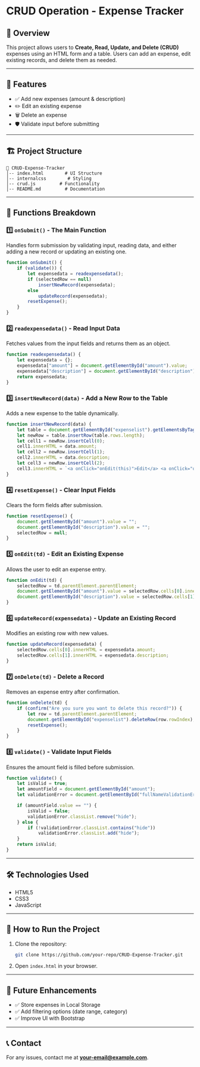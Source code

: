 # CRUD Operation - Expense Tracker

## 🚀 Overview
This project allows users to **Create, Read, Update, and Delete (CRUD)** expenses using an HTML form and a table. Users can add an expense, edit existing records, and delete them as needed.

---

## 📌 Features
- ✅ Add new expenses (amount & description)
- ✏️ Edit an existing expense
- 🗑️ Delete an expense
- 🛡️ Validate input before submitting

---

## 🏗️ Project Structure
```
📂 CRUD-Expense-Tracker
│-- index.html        # UI Structure
│-- internalcss        # Styling
│-- crud.js         # Functionality
│-- README.md         # Documentation
```

---

## 🎯 Functions Breakdown

### 1️⃣ `onSubmit()` - The Main Function
Handles form submission by validating input, reading data, and either adding a new record or updating an existing one.

```js
function onSubmit() {
    if (validate()) {
        let expensedata = readexpensedata();
        if (selectedRow == null)
            insertNewRecord(expensedata);
        else
            updateRecord(expensedata);
        resetExpense();
    }
}
```

### 2️⃣ `readexpensedata()` - Read Input Data
Fetches values from the input fields and returns them as an object.

```js
function readexpensedata() {
    let expensedata = {};
    expensedata["amount"] = document.getElementById("amount").value;
    expensedata["description"] = document.getElementById("description").value;
    return expensedata;
}
```

### 3️⃣ `insertNewRecord(data)` - Add a New Row to the Table
Adds a new expense to the table dynamically.

```js
function insertNewRecord(data) {
    let table = document.getElementById("expenselist").getElementsByTagName("tbody")[0];
    let newRow = table.insertRow(table.rows.length);
    let cell1 = newRow.insertCell(0);
    cell1.innerHTML = data.amount;
    let cell2 = newRow.insertCell(1);
    cell2.innerHTML = data.description;
    let cell3 = newRow.insertCell(2);
    cell3.innerHTML = `<a onClick="onEdit(this)">Edit</a> <a onClick="onDelete(this)">Delete</a>`;
}
```

### 4️⃣ `resetExpense()` - Clear Input Fields
Clears the form fields after submission.

```js
function resetExpense() {
    document.getElementById("amount").value = "";
    document.getElementById("description").value = "";
    selectedRow = null;
}
```

### 5️⃣ `onEdit(td)` - Edit an Existing Expense
Allows the user to edit an expense entry.

```js
function onEdit(td) {
    selectedRow = td.parentElement.parentElement;
    document.getElementById("amount").value = selectedRow.cells[0].innerHTML;
    document.getElementById("description").value = selectedRow.cells[1].innerHTML;
}
```

### 6️⃣ `updateRecord(expensedata)` - Update an Existing Record
Modifies an existing row with new values.

```js
function updateRecord(expensedata) {
    selectedRow.cells[0].innerHTML = expensedata.amount;
    selectedRow.cells[1].innerHTML = expensedata.description;
}
```

### 7️⃣ `onDelete(td)` - Delete a Record
Removes an expense entry after confirmation.

```js
function onDelete(td) {
    if (confirm("Are you sure you want to delete this record?")) {
        let row = td.parentElement.parentElement;
        document.getElementById("expenselist").deleteRow(row.rowIndex);
        resetExpense();
    }
}
```

### 8️⃣ `validate()` - Validate Input Fields
Ensures the amount field is filled before submission.

```js
function validate() {
    let isValid = true;
    let amountField = document.getElementById("amount");
    let validationError = document.getElementById("fullNameValidationError");

    if (amountField.value == "") {
        isValid = false;
        validationError.classList.remove("hide");
    } else {
        if (!validationError.classList.contains("hide"))
            validationError.classList.add("hide");
    }
    return isValid;
}
```

---

## 🛠️ Technologies Used
- HTML5
- CSS3
- JavaScript

---

## 🚀 How to Run the Project
1. Clone the repository:
   ```sh
   git clone https://github.com/your-repo/CRUD-Expense-Tracker.git
   ```
2. Open `index.html` in your browser.

---

## 📝 Future Enhancements
- ✅ Store expenses in Local Storage
- ✅ Add filtering options (date range, category)
- ✅ Improve UI with Bootstrap

---

## 📞 Contact
For any issues, contact me at **your-email@example.com**.

